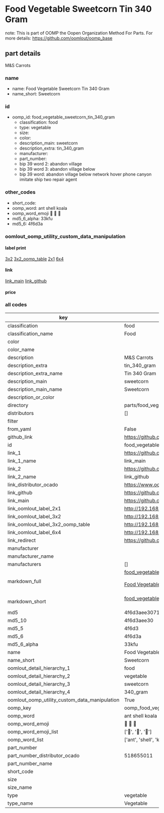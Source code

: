 # Food Vegetable Sweetcorn Tin 340 Gram  

note: This is part of OOMP the Oopen Organization Method For Parts. For more details: https://github.com/oomlout/oomp_base

##  part details
  



M&S Carrots



### name
* name: Food Vegetable Sweetcorn Tin 340 Gram
* name_short: Sweetcorn
### id
* oomp_id: food_vegetable_sweetcorn_tin_340_gram
  * classification: food
  * type: vegetable
  * size: 
  * color: 
  * description_main: sweetcorn
  * description_extra: tin_340_gram
  * manufacturer: 
  * part_number: 
  * bip 39 word 2: abandon village
  * bip 39 word 3: abandon village below
  * bip 39 word: abandon village below network hover phone canyon imitate ship two repair agent

### other_codes
* short_code: 
* oomp_word: ant shell koala
* oomp_word_emoji :ant: :shell: :koala:
* md5_6_alpha: 33kfu
* md5_6: 4f6d3a






### oomlout_oomp_utility_custom_data_manipulation
#### label print
[3x2](http://192.168.1.245:1112/?label=oomp%2033kfu)
[3x2_oomp_table](http://192.168.1.108:1112/?label=oomp%2033kfu)
[2x1](http://192.168.1.242:1112/?label=oomp%2033kfu)
[6x4](http://192.168.1.55:1112/?label=oomp%2033kfu)    

#### link

[link_main](https://github.com/oomlout/oomlout_oomp_version_1_messy/tree/main/parts/food_vegetable_sweetcorn_tin_340_gram) [link_github](https://github.com/oomlout/oomlout_oomp_version_1_messy/tree/main/parts/food_vegetable_sweetcorn_tin_340_gram)                             

#### price







### all codes 
| key | value |  
| --- | --- |  
| classification | food |  
| classification_name | Food |  
| color |  |  
| color_name |  |  
| description | M&S Carrots |  
| description_extra | tin_340_gram |  
| description_extra_name | Tin 340 Gram |  
| description_main | sweetcorn |  
| description_main_name | Sweetcorn |  
| description_or_color |   |  
| directory | parts/food_vegetable_sweetcorn_tin_340_gram |  
| distributors | [] |  
| filter |  |  
| from_yaml | False |  
| github_link | https://github.com/oomlout/oomlout_oomp_part_src/tree/main/parts/food_vegetable_sweetcorn_tin_340_gram |  
| id | food_vegetable_sweetcorn_tin_340_gram |  
| link_1 | https://github.com/oomlout/oomlout_oomp_version_1_messy/tree/main/parts/food_vegetable_sweetcorn_tin_340_gram |  
| link_1_name | link_main |  
| link_2 | https://github.com/oomlout/oomlout_oomp_version_1_messy/tree/main/parts/food_vegetable_sweetcorn_tin_340_gram |  
| link_2_name | link_github |  
| link_distributor_ocado | https://www.ocado.com/search?entry=518655011 |  
| link_github | https://github.com/oomlout/oomlout_oomp_version_1_messy/tree/main/parts/food_vegetable_sweetcorn_tin_340_gram |  
| link_main | https://github.com/oomlout/oomlout_oomp_version_1_messy/tree/main/parts/food_vegetable_sweetcorn_tin_340_gram |  
| link_oomlout_label_2x1 | http://192.168.1.242:1112/?label=oomp%2033kfu |  
| link_oomlout_label_3x2 | http://192.168.1.245:1112/?label=oomp%2033kfu |  
| link_oomlout_label_3x2_oomp_table | http://192.168.1.108:1112/?label=oomp%2033kfu |  
| link_oomlout_label_6x4 | http://192.168.1.55:1112/?label=oomp%2033kfu |  
| link_redirect | https://github.com/oomlout/oomlout_oomp_version_1_messy/tree/main/parts/food_vegetable_sweetcorn_tin_340_gram |  
| manufacturer |  |  
| manufacturer_name |  |  
| manufacturers | [] |  
| markdown_full | [food_vegetable_sweetcorn_tin_340_gram](none)<br>[](none)<br>[Food Vegetable Sweetcorn Tin 340 Gram](none)<br><br> |  
| markdown_short | [food_vegetable_sweetcorn_tin_340_gram](none)<br><br> |  
| md5 | 4f6d3aee3071643a8e37394c29bd0000 |  
| md5_10 | 4f6d3aee30 |  
| md5_5 | 4f6d3 |  
| md5_6 | 4f6d3a |  
| md5_6_alpha | 33kfu |  
| name | Food Vegetable Sweetcorn Tin 340 Gram |  
| name_short | Sweetcorn |  
| oomlout_detail_hierarchy_1 | food |  
| oomlout_detail_hierarchy_2 | vegetable |  
| oomlout_detail_hierarchy_3 | sweetcorn |  
| oomlout_detail_hierarchy_4 | 340_gram |  
| oomlout_oomp_utility_custom_data_manipulation | True |  
| oomp_key | oomp_food_vegetable_sweetcorn_tin_340_gram |  
| oomp_word | ant shell koala |  
| oomp_word_emoji | :ant: :shell: :koala: |  
| oomp_word_emoji_list | [':ant:', ':shell:', ':koala:'] |  
| oomp_word_list | ['ant', 'shell', 'koala'] |  
| part_number |  |  
| part_number_distributor_ocado | 518655011 |  
| part_number_name |  |  
| short_code |  |  
| size |  |  
| size_name |  |  
| type | vegetable |  
| type_name | Vegetable |  
